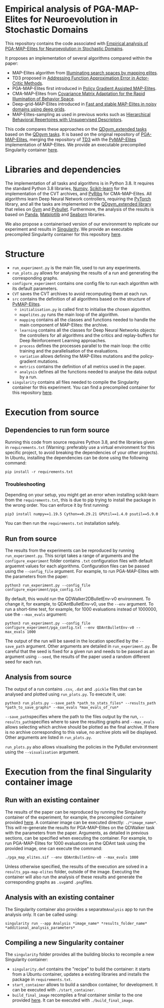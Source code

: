 # Empirical analysis of PGA-MAP-Elites for Neuroevolution in Stochastic Domains

This repository contains the code associated with [Empirical analysis of PGA-MAP-Elites for Neuroevolution in Stochastic Domains]().

It proposes an implementation of several algorithms compared within the paper:
+ MAP-Elites algorithm from [Illuminating search spaces by mapping elites](https://arxiv.org/pdf/1504.04909.pdf).
+ TD3 proposed in [Addressing Function Approximation Error in Actor-Critic Methods](https://arxiv.org/pdf/1802.09477.pdf).
+ PGA-MAP-Elites first introduced in [Policy Gradient Assisted MAP-Elites](https://dl.acm.org/doi/pdf/10.1145/3449639.3459304?casa_token=6iKdMjVJXLoAAAAA:lzuKlS8Gm_-g_AFIBYFA_g790NVOX6Y615n9SoG5zGG9fHQH7xf0RSKE__5a3qsOSswKRM1cErTymg).
+ CMA-MAP-Elites from [Covariance Matrix Adaptation for the Rapid Illumination of Behavior Space](https://dl.acm.org/doi/pdf/10.1145/3377930.3390232?casa_token=84WaWgtEOHwAAAAA:J01FdWPGmWq0Y5iwTIo1QB6nL41JHyNjlPFpZ3f4AwZMGlHVbjJDdFjZAxT_Bfft6IPB3vupERM-9w).
+ Deep-grid-MAP-Elites introduced in [Fast and stable MAP-Elites in noisy domains using deep grids](https://watermark.silverchair.com/isal_a_00316.pdf?token=AQECAHi208BE49Ooan9kkhW_Ercy7Dm3ZL_9Cf3qfKAc485ysgAAAsswggLHBgkqhkiG9w0BBwagggK4MIICtAIBADCCAq0GCSqGSIb3DQEHATAeBglghkgBZQMEAS4wEQQM3iP7kURpUbDa-XAbAgEQgIICfigb4OIm1zO3sLG0EY96SXx3pQblCAEC2gDQryW9XMLErwaDHaAojOW8PuO3iB4bugnXxTpXS7uCobvKSYBzYPOnF7PEUYwpGiVNpjiRCi6LXOIOtVhbrMdHuwz7zlLKwA_wTH_3QyDN8nuUn3xLLxeM9dTwdehi7Rg3iX83WkI3PS4CR6SeRLwpSn-_nJLz_l2mP8hPlaKJcaGSN7R_ZfRhEg_w64wUHKEG9AuvtZkf7YYMr7c-dmR29TXRSBJw5iUOrYBZkSI1yry1I5MHZVdy9qYJTNqxl3rV7Do__e2RS6mYEEvOSb1UG1OJMjrvsQ50yAOGC7cjk_J91zwXa27KvFU2nRAG6KZ38W1uq3gghRzMmo1wHPBArIaVmN1firRhACJJxKqrdn_yg4xT2eH6FkmG9RIXfba2B5dw2LgsHQ7HwzZoETZ-JFFUdafp5GQHduWfJ2dDCZ7avUIMCR34ELArLISmoL5i-Ygb-Hshkax1qIKZoIiK9tFBpWY7e1P5p07PZoubdpFLbhqZ-OkFd9Jv4kazbCEk0yGZVZhN38xGeJUoSH_VdFVOWeJGN18y-EZOp9DYlOJgbcxtc6PUUJ-cCAHkggIz_H1SG3OHrtTxSvuWNWJqOB4XA8K9sQhEgj_R1ij1jbezSUCbd2PhFeWvbDC2QqwBukWd-aabwDydXaZTucDAoq13bDOtaB6kxmbmetugTyzRwg-WaPVeAUPnq8KHmZpUlzABzPlFk3UgBhdqgmd-g2mnxu6XtNIixbdSX9Fd4fc-GuCq6VsWuYSxQ7ZKCdL1eyljBjE3FCbnAFZ-XYX2Ol8Q2QMDP6chEyvovFVQ1xchF9rs).
+ MAP-Elites-sampling as used in previous works such as [Hierarchical Behavioral Repertoires with Unsupervised Descriptors](https://dl.acm.org/doi/pdf/10.1145/3205455.3205571?casa_token=n8XprBI79jcAAAAA:IwwUqHH9dNCZc9GgbPFc2Xp8Ox5O4CeRoG7J0Xb_YpiyPR57NrlAhNmH1b9kqESzi85IIPaqEMZVpA).

This code compares these approaches on the [QDgym_extended tasks](https://github.com/adaptive-intelligent-robotics/QDgym_extended) based on the [QDgym tasks](https://github.com/ollenilsson19/QDgym).
It is based on the original repository of [PGA-MAP-Elites](https://github.com/ollenilsson19/PGA-MAP-Elites), merging the repository of [TD3](https://github.com/sfujim/TD3) with the [PyMAP-Elites](https://github.com/resibots/pymap_elites) implementation of MAP-Elites.
We provide an executable precompiled Singularity container [here](https://drive.google.com/file/d/1XsapzTxorN5GVBcd3C2f-yWkn5odhEIv/view?usp=sharing).


# Libraries and dependencies

The implementation of all tasks and algorithms is in Python 3.8.
It requires the standard Python 3.8 libraries, [Numpy](https://numpy.org/), [Scikit-learn](https://pypi.org/project/scikit-learn/) for the implementation of the CVT archives, and [PyRibs](https://pyribs.org/) for CMA-MAP-Elites.
All algorithms learn Deep Neural Network controllers, requiring the [PyTorch](https://pytorch.org/) library, and all the tasks are implemented in the [QDgym_extended library](https://github.com/adaptive-intelligent-robotics/QDgym_extended) that relies on [Gym](https://gym.openai.com/) and [Pybullet](https://pybullet.org/wordpress/).
Furthermore, the analysis of the results is based on [Panda](https://pandas.pydata.org/), [Matplotlib](https://matplotlib.org/) and [Seaborn](https://seaborn.pydata.org/index.html) libraries.

We also propose a containerised version of our environment to replicate our experiment and results in [Singularity](https://singularity-docs.readthedocs.io). We provide an executable precompiled Singularity container for this repository [here](https://drive.google.com/file/d/1XsapzTxorN5GVBcd3C2f-yWkn5odhEIv/view?usp=sharing).


# Structure

+ `run_experiment.py` is the main file, used to run any experiments.
+ `run_plots.py` allows for analysing the results of a run and generating the corresponding graphs.
+ `configure_experiment` contains one config file to run each algorithm with its default parameters.
+ `CVT` saves the CVT archives to avoid recomputing them at each run.
+ `src` contains the definition of all algorithms based on the structure of [PyMAP-Elites](https://github.com/resibots/pymap_elites).
	+ `initialisation.py` is called first to initialise the chosen algorithm.
	+ `mapelites.py` runs the main loop of the algorithm.
	+ `mapping` contains all the classes and functions needed to handle the main component of MAP-Elites: the archive.
	+ `learning` contains all the classes for Deep Neural Networks objects: the controllers for all algorithms and the critics and replay-buffers for Deep Reinforcement Learning approaches.
	+ `process` defines the processes parallel to the main loop: the critic training and the parallelisation of the evaluations.
	+ `variation` allows defining the MAP-Elites mutations and the policy-gradient mutations.
	+ `metrics` contains the definition of all metrics used in the paper.
	+ `analysis` defines all the functions needed to analyse the data output by a run.
+ `singularity` contains all files needed to compile the Singularity container for this experiment. You can find a precompiled container for this repository [here](https://drive.google.com/file/d/1XsapzTxorN5GVBcd3C2f-yWkn5odhEIv/view?usp=sharing).


# Execution from source

## Dependencies to run form source

Running this code from source requires Python 3.8, and the libraries given in `requirements.txt` (Warning: preferably use a virtual environment for this specific project, to avoid breaking the dependencies of your other projects).
In Ubuntu, installing the dependencies can be done using the following command:

```shell script
pip install -r requirements.txt
```

### Troubleshooting 
Depending on your setup, you might get an error when installing scikit-learn from the `requirements.txt`, this is due to pip trying to install the package in the wrong order. You can enforce it by first running:

```shell script
pip3 install numpy==1.19.5 Cython==0.29.21 GPUtil==1.4.0 psutil==5.9.0
```

You can then run the `requirements.txt` installation safely.

## Run from source

The results from the experiments can be reproduced by running `run_experiment.py`.
This script takes a range of arguments and the `configure_experiment` folder contains `.txt` configuration files with default arguemnt values for each algorithms. Configuration files can be passed using the `--config_file` argument.
For example, to run PGA-MAP-Elites with the parameters from the paper:
```shell script
python3 run_experiment.py --config_file configure_experiment/pga_config.txt
```

By default, this would run the QDWalker2DBulletEnv-v0 environment. To change it, for example, to QDAntBulletEnv-v0, use the `--env` argument. To run a short-time test, for example, for 1000 evaluations instead of 1000000, use the `--max_evals` argument:
```shell script
python3 run_experiment.py --config_file configure_experiment/pga_config.txt --env QDAntBulletEnv-v0 --max_evals 1000
```
The output of the run will be saved in the location specified by the `--save_path` argument. Other arguments are detailed in `run_experiment.py`.
Be careful that the seed is fixed for a given run and needs to be passed as an argument using `--seed`, the results of the paper used a random different seed for each run.

## Analysis from source


The output of a run contains `.csv`, `.dat` and `.pickle`  files that can be analysed and plotted using `run_plots.py`. To execute it, use:

```shell script
python3 run_plots.py --save_path *path_to_stats_files* --results_path *path_to_save_graphs* --max_evals *max_evals_of_run*
```

`--save_path`specifies where the path to the files output by the run, `--results_path`specifies where to save the resulting graphs and `--max_evals` allows selecting which archive should be plotted as the final archive. If there is no archive corresponding to this value, no archive plots will be displayed.
Other arguments are listed in `run_plots.py`.

`run_plots.py` also allows visualising the policies in the PyBullet environment using the `--visualisation` argument.


# Execution from the final Singularity container image

## Run with an existing container

The results of the paper can be reproduced by running the Singularity container of the experiment, for example, the precompiled container provided [here](https://drive.google.com/file/d/1XsapzTxorN5GVBcd3C2f-yWkn5odhEIv/view?usp=sharing).
A container image can be executed directly: `./*image_name*`. This will re-generate the results for PGA-MAP-Elites on the QDWalker task with the parameters from the paper.
Arguments, as detailed in previous sections, can be specified when executing the container. For example, to run PGA-MAP-Elites for 1000 evaluations on the QDAnt task using the provided image, one can execute the command:
```shell script
./pga_map_elites.sif --env QDAntBulletEnv-v0 --max_evals 1000
```

Unless otherwise specified, the results of the execution are solved in a `results_pga-map-elites` folder, outside of the image. Executing the container will also run the analysis of these results and generate the corresponding graphs as `.svg`and `.png`files.

## Analysis with an existing container

The Singularity container also provides a separate`Analysis` app to run the analysis only. It can be called using:
```shell script
singularity run --app Analysis *image_name* *results_folder_name* *additional_analysis_parameters*
```

## Compiling a new Singularity container

The `singularity` folder provides all the building blocks to recompile a new Singularity container:
+ `singularity.def` contains the "recipe" to build the container: it starts from a Ubuntu container, updates a existing libraries and installs the package in `requirements.txt`.
+ `start_container` allows to build a sandbox container, for development. It can be executed with `./start_container`.
+ `build_final_image` recompiles a final container similar to the one provided [here](https://drive.google.com/file/d/1XsapzTxorN5GVBcd3C2f-yWkn5odhEIv/view?usp=sharing). It can be executed with `./build_final_image`.
